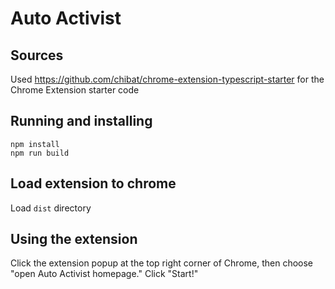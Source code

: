 # Auto Activist

## Sources
Used https://github.com/chibat/chrome-extension-typescript-starter for the Chrome Extension starter code

## Running and installing

```
npm install
npm run build
```
## Load extension to chrome

Load `dist` directory

## Using the extension
Click the extension popup at the top right corner of Chrome, then choose "open Auto Activist homepage." Click "Start!"
